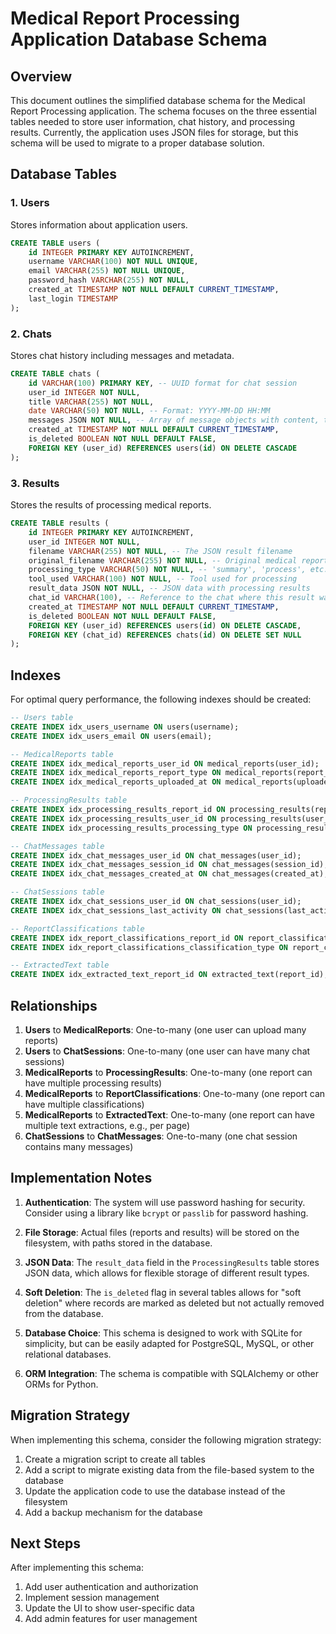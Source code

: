 # Medical Report Processing Application Database Schema

## Overview

This document outlines the simplified database schema for the Medical Report Processing application. The schema focuses on the three essential tables needed to store user information, chat history, and processing results. Currently, the application uses JSON files for storage, but this schema will be used to migrate to a proper database solution.

## Database Tables

### 1. Users

Stores information about application users.

```sql
CREATE TABLE users (
    id INTEGER PRIMARY KEY AUTOINCREMENT,
    username VARCHAR(100) NOT NULL UNIQUE,
    email VARCHAR(255) NOT NULL UNIQUE,
    password_hash VARCHAR(255) NOT NULL,
    created_at TIMESTAMP NOT NULL DEFAULT CURRENT_TIMESTAMP,
    last_login TIMESTAMP
);
```

### 2. Chats

Stores chat history including messages and metadata.

```sql
CREATE TABLE chats (
    id VARCHAR(100) PRIMARY KEY, -- UUID format for chat session
    user_id INTEGER NOT NULL,
    title VARCHAR(255) NOT NULL,
    date VARCHAR(50) NOT NULL, -- Format: YYYY-MM-DD HH:MM
    messages JSON NOT NULL, -- Array of message objects with content, timestamp, is_user, and metadata
    created_at TIMESTAMP NOT NULL DEFAULT CURRENT_TIMESTAMP,
    is_deleted BOOLEAN NOT NULL DEFAULT FALSE,
    FOREIGN KEY (user_id) REFERENCES users(id) ON DELETE CASCADE
);
```

### 3. Results

Stores the results of processing medical reports.

```sql
CREATE TABLE results (
    id INTEGER PRIMARY KEY AUTOINCREMENT,
    user_id INTEGER NOT NULL,
    filename VARCHAR(255) NOT NULL, -- The JSON result filename
    original_filename VARCHAR(255) NOT NULL, -- Original medical report filename
    processing_type VARCHAR(50) NOT NULL, -- 'summary', 'process', etc.
    tool_used VARCHAR(100) NOT NULL, -- Tool used for processing
    result_data JSON NOT NULL, -- JSON data with processing results
    chat_id VARCHAR(100), -- Reference to the chat where this result was generated (optional)
    created_at TIMESTAMP NOT NULL DEFAULT CURRENT_TIMESTAMP,
    is_deleted BOOLEAN NOT NULL DEFAULT FALSE,
    FOREIGN KEY (user_id) REFERENCES users(id) ON DELETE CASCADE,
    FOREIGN KEY (chat_id) REFERENCES chats(id) ON DELETE SET NULL
);
```

## Indexes

For optimal query performance, the following indexes should be created:

```sql
-- Users table
CREATE INDEX idx_users_username ON users(username);
CREATE INDEX idx_users_email ON users(email);

-- MedicalReports table
CREATE INDEX idx_medical_reports_user_id ON medical_reports(user_id);
CREATE INDEX idx_medical_reports_report_type ON medical_reports(report_type);
CREATE INDEX idx_medical_reports_uploaded_at ON medical_reports(uploaded_at);

-- ProcessingResults table
CREATE INDEX idx_processing_results_report_id ON processing_results(report_id);
CREATE INDEX idx_processing_results_user_id ON processing_results(user_id);
CREATE INDEX idx_processing_results_processing_type ON processing_results(processing_type);

-- ChatMessages table
CREATE INDEX idx_chat_messages_user_id ON chat_messages(user_id);
CREATE INDEX idx_chat_messages_session_id ON chat_messages(session_id);
CREATE INDEX idx_chat_messages_created_at ON chat_messages(created_at);

-- ChatSessions table
CREATE INDEX idx_chat_sessions_user_id ON chat_sessions(user_id);
CREATE INDEX idx_chat_sessions_last_activity ON chat_sessions(last_activity);

-- ReportClassifications table
CREATE INDEX idx_report_classifications_report_id ON report_classifications(report_id);
CREATE INDEX idx_report_classifications_classification_type ON report_classifications(classification_type);

-- ExtractedText table
CREATE INDEX idx_extracted_text_report_id ON extracted_text(report_id);
```

## Relationships

1. **Users** to **MedicalReports**: One-to-many (one user can upload many reports)
2. **Users** to **ChatSessions**: One-to-many (one user can have many chat sessions)
3. **MedicalReports** to **ProcessingResults**: One-to-many (one report can have multiple processing results)
4. **MedicalReports** to **ReportClassifications**: One-to-many (one report can have multiple classifications)
5. **MedicalReports** to **ExtractedText**: One-to-many (one report can have multiple text extractions, e.g., per page)
6. **ChatSessions** to **ChatMessages**: One-to-many (one chat session contains many messages)

## Implementation Notes

1. **Authentication**: The system will use password hashing for security. Consider using a library like `bcrypt` or `passlib` for password hashing.

2. **File Storage**: Actual files (reports and results) will be stored on the filesystem, with paths stored in the database.

3. **JSON Data**: The `result_data` field in the `ProcessingResults` table stores JSON data, which allows for flexible storage of different result types.

4. **Soft Deletion**: The `is_deleted` flag in several tables allows for "soft deletion" where records are marked as deleted but not actually removed from the database.

5. **Database Choice**: This schema is designed to work with SQLite for simplicity, but can be easily adapted for PostgreSQL, MySQL, or other relational databases.

6. **ORM Integration**: The schema is compatible with SQLAlchemy or other ORMs for Python.

## Migration Strategy

When implementing this schema, consider the following migration strategy:

1. Create a migration script to create all tables
2. Add a script to migrate existing data from the file-based system to the database
3. Update the application code to use the database instead of the filesystem
4. Add a backup mechanism for the database

## Next Steps

After implementing this schema:

1. Add user authentication and authorization
2. Implement session management
3. Update the UI to show user-specific data
4. Add admin features for user management

